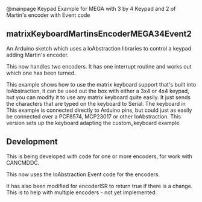 @mainpage Keypad Example for MEGA with 3 by 4 Keypad and 2 of Martin's encoder with Event code

## matrixKeyboardMartinsEncoderMEGA34Event2

An Arduino sketch which uses a IoAbstraction libraries to control a keypad adding Martin's encoder.

This now handles two encoders. It has one interrupt routine and works out which one has been turned.
 
 This example shows how to use the matrix keyboard support that's built into IoAbstraction,
 it can be used out the box with either a 3x4 or 4x4 keypad, but you can modify it to use
 any matrix keyboard quite easily.
 It just sends the characters that are typed on the keyboard to Serial. The keyboard in This
 example is connected directly to Arduino pins, but could just as easily be connected over
 a PCF8574, MCP23017 or other IoAbstraction.
 This version sets up the keyboard adapting the custom_keyboard example.
 
## Development

This is being developed with code for one or more encoders, for work with CANCMDDC.

This now uses the IoAbstraction Event code for the encoders.

It has also been modified for encoderISR to return true if there is a change.
This is to help with multiple encoders - not yet implemented.

